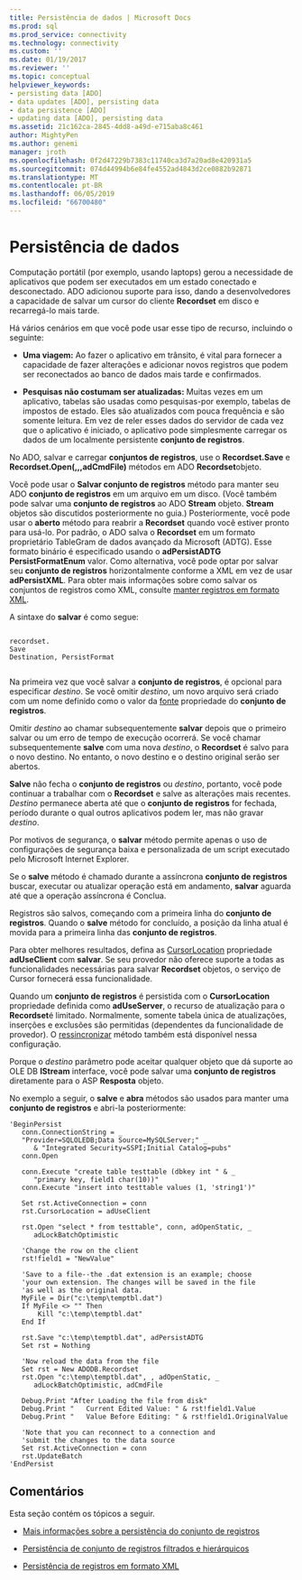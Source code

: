 ```yaml
---
title: Persistência de dados | Microsoft Docs
ms.prod: sql
ms.prod_service: connectivity
ms.technology: connectivity
ms.custom: ''
ms.date: 01/19/2017
ms.reviewer: ''
ms.topic: conceptual
helpviewer_keywords:
- persisting data [ADO]
- data updates [ADO], persisting data
- data persistence [ADO]
- updating data [ADO], persisting data
ms.assetid: 21c162ca-2845-4dd8-a49d-e715aba8c461
author: MightyPen
ms.author: genemi
manager: jroth
ms.openlocfilehash: 0f2d47229b7383c11740ca3d7a20ad8e420931a5
ms.sourcegitcommit: 074d44994b6e84fe4552ad4843d2ce0882b92871
ms.translationtype: MT
ms.contentlocale: pt-BR
ms.lasthandoff: 06/05/2019
ms.locfileid: "66700480"
---
```

# <a name="persisting-data"></a>Persistência de dados
Computação portátil (por exemplo, usando laptops) gerou a necessidade de aplicativos que podem ser executados em um estado conectado e desconectado. ADO adicionou suporte para isso, dando a desenvolvedores a capacidade de salvar um cursor do cliente **Recordset** em disco e recarregá-lo mais tarde.  
  
 Há vários cenários em que você pode usar esse tipo de recurso, incluindo o seguinte:  
  
-   **Uma viagem:** Ao fazer o aplicativo em trânsito, é vital para fornecer a capacidade de fazer alterações e adicionar novos registros que podem ser reconectados ao banco de dados mais tarde e confirmados.  
  
-   **Pesquisas não costumam ser atualizadas:** Muitas vezes em um aplicativo, tabelas são usadas como pesquisas-por exemplo, tabelas de impostos de estado. Eles são atualizados com pouca frequência e são somente leitura. Em vez de reler esses dados do servidor de cada vez que o aplicativo é iniciado, o aplicativo pode simplesmente carregar os dados de um localmente persistente **conjunto de registros**.  
  
 No ADO, salvar e carregar **conjuntos de registros**, use o **Recordset.Save** e **Recordset.Open(,,,adCmdFile)** métodos em ADO **Recordset**objeto.  
  
 Você pode usar o **Salvar conjunto de registros** método para manter seu ADO **conjunto de registros** em um arquivo em um disco. (Você também pode salvar uma **conjunto de registros** ao ADO **Stream** objeto. **Stream** objetos são discutidos posteriormente no guia.) Posteriormente, você pode usar o **aberto** método para reabrir a **Recordset** quando você estiver pronto para usá-lo. Por padrão, o ADO salva o **Recordset** em um formato proprietário TableGram de dados avançado da Microsoft (ADTG). Esse formato binário é especificado usando o **adPersistADTG PersistFormatEnum** valor. Como alternativa, você pode optar por salvar seu **conjunto de registros** horizontalmente conforme a XML em vez de usar **adPersistXML**. Para obter mais informações sobre como salvar os conjuntos de registros como XML, consulte [manter registros em formato XML](../../../ado/guide/data/persisting-records-in-xml-format.md).  
  
 A sintaxe do **salvar** é como segue:  
  
```  
  
recordset.  
Save  
Destination, PersistFormat  
  
```  
  
 Na primeira vez que você salvar a **conjunto de registros**, é opcional para especificar *destino*. Se você omitir *destino*, um novo arquivo será criado com um nome definido como o valor da [fonte](../../../ado/reference/ado-api/source-property-ado-recordset.md) propriedade do **conjunto de registros**.  
  
 Omitir *destino* ao chamar subsequentemente **salvar** depois que o primeiro salvar ou um erro de tempo de execução ocorrerá. Se você chamar subsequentemente **salve** com uma nova *destino*, o **Recordset** é salvo para o novo destino. No entanto, o novo destino e o destino original serão ser abertos.  
  
 **Salve** não fecha o **conjunto de registros** ou *destino*, portanto, você pode continuar a trabalhar com o **Recordset** e salve as alterações mais recentes. *Destino* permanece aberta até que o **conjunto de registros** for fechada, período durante o qual outros aplicativos podem ler, mas não gravar *destino*.  
  
 Por motivos de segurança, o **salvar** método permite apenas o uso de configurações de segurança baixa e personalizada de um script executado pelo Microsoft Internet Explorer.  
  
 Se o **salve** método é chamado durante a assíncrona **conjunto de registros** buscar, executar ou atualizar operação está em andamento, **salvar** aguarda até que a operação assíncrona é Conclua.  
  
 Registros são salvos, começando com a primeira linha do **conjunto de registros**. Quando o **salve** método for concluído, a posição da linha atual é movida para a primeira linha das **conjunto de registros**.  
  
 Para obter melhores resultados, defina as [CursorLocation](../../../ado/reference/ado-api/cursorlocation-property-ado.md) propriedade **adUseClient** com **salvar**. Se seu provedor não oferece suporte a todas as funcionalidades necessárias para salvar **Recordset** objetos, o serviço de Cursor fornecerá essa funcionalidade.  
  
 Quando um **conjunto de registros** é persistida com o **CursorLocation** propriedade definida como **adUseServer**, o recurso de atualização para o **Recordset**é limitado. Normalmente, somente tabela única de atualizações, inserções e exclusões são permitidas (dependentes da funcionalidade de provedor). O [ressincronizar](../../../ado/reference/ado-api/resync-method.md) método também está disponível nessa configuração.  
  
 Porque o *destino* parâmetro pode aceitar qualquer objeto que dá suporte ao OLE DB **IStream** interface, você pode salvar uma **conjunto de registros** diretamente para o ASP  **Resposta** objeto.  
  
 No exemplo a seguir, o **salve** e **abra** métodos são usados para manter uma **conjunto de registros** e abri-la posteriormente:  
  
```  
'BeginPersist  
   conn.ConnectionString = _  
   "Provider=SQLOLEDB;Data Source=MySQLServer;" _  
      & "Integrated Security=SSPI;Initial Catalog=pubs"  
   conn.Open  
  
   conn.Execute "create table testtable (dbkey int " & _  
      "primary key, field1 char(10))"  
   conn.Execute "insert into testtable values (1, 'string1')"  
  
   Set rst.ActiveConnection = conn  
   rst.CursorLocation = adUseClient  
  
   rst.Open "select * from testtable", conn, adOpenStatic, _  
      adLockBatchOptimistic  
  
   'Change the row on the client  
   rst!field1 = "NewValue"  
  
   'Save to a file--the .dat extension is an example; choose  
   'your own extension. The changes will be saved in the file  
   'as well as the original data.  
   MyFile = Dir("c:\temp\temptbl.dat")  
   If MyFile <> "" Then  
       Kill "c:\temp\temptbl.dat"  
   End If  
  
   rst.Save "c:\temp\temptbl.dat", adPersistADTG  
   Set rst = Nothing  
  
   'Now reload the data from the file  
   Set rst = New ADODB.Recordset  
   rst.Open "c:\temp\temptbl.dat", , adOpenStatic, _  
      adLockBatchOptimistic, adCmdFile  
  
   Debug.Print "After Loading the file from disk"  
   Debug.Print "   Current Edited Value: " & rst!field1.Value  
   Debug.Print "   Value Before Editing: " & rst!field1.OriginalValue  
  
   'Note that you can reconnect to a connection and  
   'submit the changes to the data source  
   Set rst.ActiveConnection = conn  
   rst.UpdateBatch  
'EndPersist  
```  
  
## <a name="remarks"></a>Comentários  
 Esta seção contém os tópicos a seguir.  
  
-   [Mais informações sobre a persistência do conjunto de registros](../../../ado/guide/data/more-about-recordset-persistence.md)  
  
-   [Persistência de conjunto de registros filtrados e hierárquicos](../../../ado/guide/data/persisting-filtered-and-hierarchical-recordsets.md)  
  
-   [Persistência de registros em formato XML](../../../ado/guide/data/persisting-records-in-xml-format.md)
